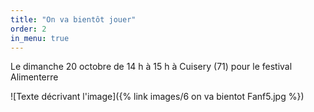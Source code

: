 ```yaml
---
title: "On va bientôt jouer"
order: 2
in_menu: true
---
```

Le dimanche 20 octobre de 14 h à 15 h à Cuisery (71) pour le festival Alimenterre 


![Texte décrivant l'image]({% link images/6 on va bientot Fanf5.jpg %}) 